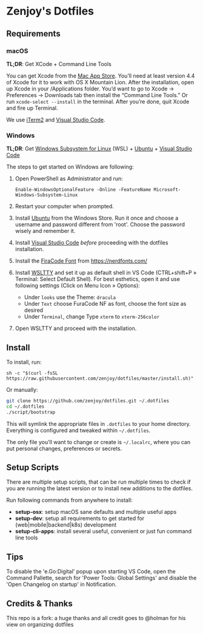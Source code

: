# Zenjoy's Dotfiles

## Requirements

### macOS

**TL;DR**: Get XCode + Command Line Tools

You can get Xcode from the [Mac App Store](https://itunes.apple.com/be/app/xcode/id497799835?l=nl&mt=12). You’ll need at least version 4.4 of Xcode for it to work with OS X Mountain Lion. After the installation, open up Xcode in your /Applications folder.
You’d want to go to Xcode -> Preferences -> Downloads tab then install the “Command Line Tools.” Or run `xcode-select --install` in the terminal. After you’re done, quit Xcode and fire up Terminal.

We use [iTerm2](https://www.iterm2.com/) and [Visual Studio Code](https://code.visualstudio.com/).

### Windows

**TL;DR**: Get [Windows Subsystem for Linux](https://docs.microsoft.com/en-us/windows/wsl/install-win10) (WSL) + [Ubuntu](https://www.microsoft.com/store/productId/9NBLGGH4MSV6) + [Visual Studio Code](https://code.visualstudio.com/)

The steps to get started on Windows are following:

1. Open PowerShell as Administrator and run:

   ```
   Enable-WindowsOptionalFeature -Online -FeatureName Microsoft-Windows-Subsystem-Linux
   ```

2. Restart your computer when prompted.
3. Install [Ubuntu](https://www.microsoft.com/store/productId/9NBLGGH4MSV6) from the Windows Store. Run it once and choose a username and password different from 'root'. Choose the password wisely and remember it.
4. Install [Visual Studio Code](https://code.visualstudio.com/) _before_ proceeding with the dotfiles installation.
5. Install the [FiraCode Font](https://github.com/ryanoasis/nerd-fonts/releases/download/v2.0.0/FiraCode.zip) from https://nerdfonts.com/
6. Install [WSLTTY](https://github.com/mintty/wsltty/releases) and set it up as default shell in VS Code (CTRL+shift+P » Terminal: Select Default Shell). For best esthetics, open it and use following settings (Click on Menu Icon » Options):
   - Under `looks` use the Theme: `dracula`
   - Under `Text` choose FuraCode NF as font, choose the font size as desired
   - Under `Terminal`, change Type `xterm` to `xterm-256color`
7. Open WSLTTY and proceed with the installation.

## Install

To install, run:

```
sh -c "$(curl -fsSL https://raw.githubusercontent.com/zenjoy/dotfiles/master/install.sh)"
```

Or manually:

```sh
git clone https://github.com/zenjoy/dotfiles.git ~/.dotfiles
cd ~/.dotfiles
./script/bootstrap
```

This will symlink the appropriate files in `.dotfiles` to your home directory.
Everything is configured and tweaked within `~/.dotfiles`.

The only file you'll want to change or create is `~/.localrc`, where you can put
personal changes, preferences or secrets.

## Setup Scripts

There are multiple setup scripts, that can be run multiple times to check if you are running the latest version
or to install new additions to the dotfiles.

Run following commands from anywhere to install:

- **setup-osx**: setup macOS sane defaults and multiple useful apps
- **setup-dev**: setup all requirements to get started for (web|mobile|backend|k8s) development
- **setup-cli-apps**: install several useful, convenient or just fun command line tools

## Tips

To disable the 'e.Go:Digital' popup upon starting VS Code, open the Command Pallette, search for 'Power Tools: Global Settings' and disable the 'Open Changelog on startup' in Notification.

## Credits & Thanks

This repo is a fork: a huge thanks and all credit goes to @holman for his view on organizing dotfiles
